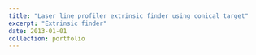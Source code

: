 ```yaml
---
title: "Laser line profiler extrinsic finder using conical target"
excerpt: "Extrinsic finder"
date: 2013-01-01
collection: portfolio
---
```

